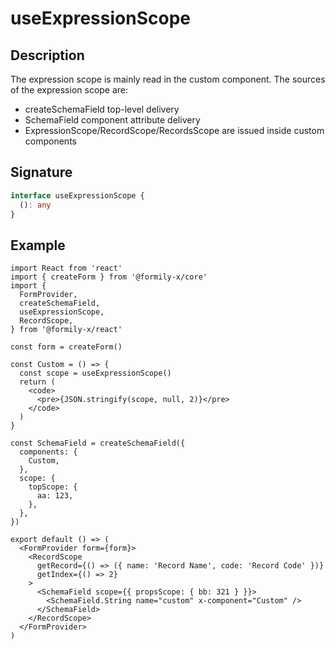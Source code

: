 # useExpressionScope

## Description

The expression scope is mainly read in the custom component. The sources of the expression scope are:

- createSchemaField top-level delivery
- SchemaField component attribute delivery
- ExpressionScope/RecordScope/RecordsScope are issued inside custom components

## Signature

```ts
interface useExpressionScope {
  (): any
}
```

## Example

```tsx
import React from 'react'
import { createForm } from '@formily-x/core'
import {
  FormProvider,
  createSchemaField,
  useExpressionScope,
  RecordScope,
} from '@formily-x/react'

const form = createForm()

const Custom = () => {
  const scope = useExpressionScope()
  return (
    <code>
      <pre>{JSON.stringify(scope, null, 2)}</pre>
    </code>
  )
}

const SchemaField = createSchemaField({
  components: {
    Custom,
  },
  scope: {
    topScope: {
      aa: 123,
    },
  },
})

export default () => (
  <FormProvider form={form}>
    <RecordScope
      getRecord={() => ({ name: 'Record Name', code: 'Record Code' })}
      getIndex={() => 2}
    >
      <SchemaField scope={{ propsScope: { bb: 321 } }}>
        <SchemaField.String name="custom" x-component="Custom" />
      </SchemaField>
    </RecordScope>
  </FormProvider>
)
```
